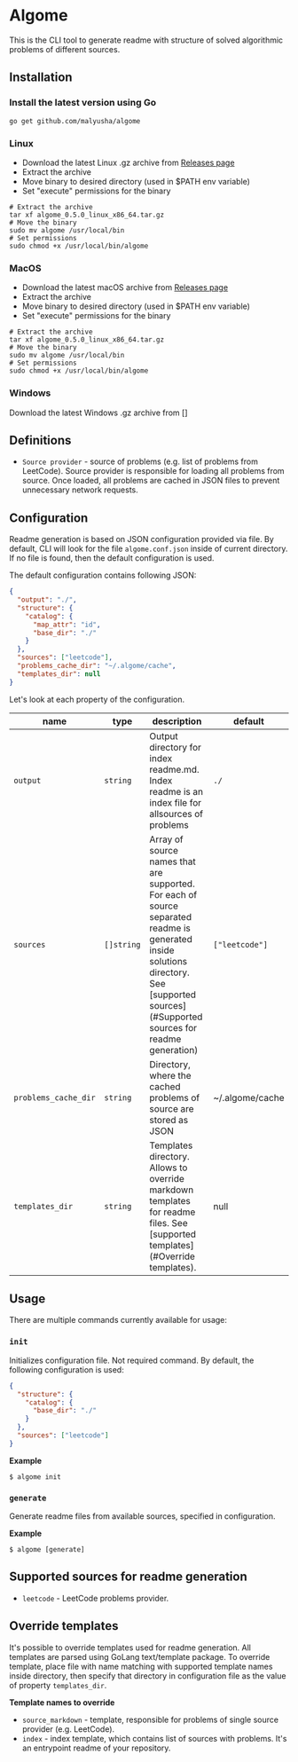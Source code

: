 # Algome

This is the CLI tool to generate readme with structure of solved algorithmic problems of different
sources.

## Installation

### Install the latest version using Go

`go get github.com/malyusha/algome`

### Linux

* Download the latest Linux .gz archive
  from [Releases page](https://github.com/malyusha/algome/releases)
* Extract the archive
* Move binary to desired directory (used in $PATH env variable)
* Set "execute" permissions for the binary

```shell
# Extract the archive
tar xf algome_0.5.0_linux_x86_64.tar.gz
# Move the binary
sudo mv algome /usr/local/bin
# Set permissions
sudo chmod +x /usr/local/bin/algome
```

### MacOS

* Download the latest macOS archive from [Releases page](https://github.com/malyusha/algome/releases)
* Extract the archive
* Move binary to desired directory (used in $PATH env variable)
* Set "execute" permissions for the binary

```shell
# Extract the archive
tar xf algome_0.5.0_linux_x86_64.tar.gz
# Move the binary
sudo mv algome /usr/local/bin
# Set permissions
sudo chmod +x /usr/local/bin/algome
```

### Windows

Download the latest Windows .gz archive from []

## Definitions

* `Source provider` - source of problems (e.g. list of problems from LeetCode). Source provider is
  responsible for loading all problems from source. Once loaded, all problems are cached in JSON
  files to prevent unnecessary network requests.

## Configuration

Readme generation is based on JSON configuration provided via file. By default, CLI will look for
the file `algome.conf.json` inside of current directory. If no file is found, then the default
configuration is used.

The default configuration contains following JSON:

```json
{
  "output": "./",
  "structure": {
    "catalog": {
      "map_attr": "id",
      "base_dir": "./"
    }
  },
  "sources": ["leetcode"],
  "problems_cache_dir": "~/.algome/cache",
  "templates_dir": null
}
```

Let's look at each property of the configuration.

| name                 | type       | description                                                                                                                                                                              | default         |
|----------------------|------------|------------------------------------------------------------------------------------------------------------------------------------------------------------------------------------------|-----------------|
| `output`             | `string`   | Output directory for index readme.md. Index readme is an index file for allsources of problems                                                                                           | `./`            |
| `sources`            | `[]string` | Array of source names that are supported. For each of source separated readme is generated inside solutions directory. See [supported sources](#Supported sources for readme generation) | `["leetcode"]`  |
| `problems_cache_dir` | `string`   | Directory, where the cached problems of source are stored as JSON                                                                                                                        | ~/.algome/cache |
| `templates_dir`      | `string`   | Templates directory. Allows to override markdown templates for readme files. See [supported templates](#Override templates).                                                             | null            |

## Usage

There are multiple commands currently available for usage:

### `init`

Initializes configuration file. Not required command. By default, the following configuration is
used:

```json
{
  "structure": {
    "catalog": {
      "base_dir": "./"
    }
  },
  "sources": ["leetcode"]
}
```

**Example**

```
$ algome init
```

### `generate`

Generate readme files from available sources, specified in configuration.

**Example**

```
$ algome [generate]
```

## Supported sources for readme generation

* `leetcode` - LeetCode problems provider.

## Override templates

It's possible to override templates used for readme generation. All templates are parsed using
GoLang text/template package.
To override template, place file with name matching with supported template names inside directory,
then specify that directory in configuration file as the value of property `templates_dir`.

**Template names to override**

* `source_markdown` - template, responsible for problems of single source provider (e.g. LeetCode).
* `index` - index template, which contains list of sources with problems. It's an entrypoint readme
  of your repository.